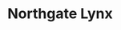 ---
templateKey: team
title: Northgate Lynx
logoImage: /img/team-logos/northgate-lynx.JPG
slug: northgate-lynx
conference: East
---
